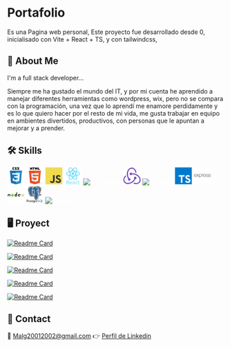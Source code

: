 
# Portafolio

Es una Pagina web personal, Este proyecto fue desarrollado desde 0, inicialisado con Vite + React + TS, y con tailwindcss,

## 🚀 About Me
I'm a full stack developer...

Siempre me ha gustado el mundo del IT, y por mi cuenta he aprendido a manejar diferentes herramientas como wordpress, wix, pero no se compara con la programación, una vez que lo aprendí me enamore perdidamente y es lo que quiero hacer por el resto de mi vida, me gusta trabajar en equipo en ambientes divertidos, productivos, con personas que le apuntan a mejorar y a prender.

## 🛠 Skills

<p align="left" style="color:white">
  <img src="https://raw.githubusercontent.com/devicons/devicon/master/icons/css3/css3-original-wordmark.svg" alt="css3" width="40" height="40"/>

  <img src="https://raw.githubusercontent.com/devicons/devicon/master/icons/html5/html5-original-wordmark.svg" alt="html5" width="40" height="40"/>
  
  <img src="https://raw.githubusercontent.com/devicons/devicon/master/icons/javascript/javascript-original.svg" alt="javascript" width="40" height="40"/>
    
  <img src="https://raw.githubusercontent.com/devicons/devicon/master/icons/react/react-original-wordmark.svg" alt="react" width="40" height="40"/>

  <img src="https://toppng.com/uploads/preview/react-native-svg-transformer-allows-you-import-svg-aperture-science-innovators-logo-11562851994zqcpwozsvy.png" alt="reactnative" width="40" height="40"/>

  <img src="https://raw.githubusercontent.com/devicons/devicon/master/icons/redux/redux-original.svg" alt="redux" width="40" height="40"/>
    
  <img src="https://upload.wikimedia.org/wikipedia/commons/thumb/d/d5/Tailwind_CSS_Logo.svg/480px-Tailwind_CSS_Logo.svg.png" alt="Tailwind" width="40" height="40"/>

  <img src="https://raw.githubusercontent.com/devicons/devicon/master/icons/typescript/typescript-original.svg" alt="typescript" width="40" height="40"/>

  <img src="https://raw.githubusercontent.com/devicons/devicon/master/icons/express/express-original-wordmark.svg" alt="express" width="40" height="40"/>

  <img src="https://raw.githubusercontent.com/devicons/devicon/master/icons/nodejs/nodejs-original-wordmark.svg" alt="nodejs" width="40" height="40"/>

  <img src="https://raw.githubusercontent.com/devicons/devicon/master/icons/postgresql/postgresql-original-wordmark.svg" alt="postgresql" width="40" height="40"/>
    
  <img src="https://www.svgrepo.com/show/354333/sequelize.svg" alt="sequelize" width="40" height="40"/>
</p>


## 🖥 Proyect


[![Readme Card](https://github-readme-stats.vercel.app/api/pin/?username=faramir07&repo=PI-Dogs-main)](https://github.com/faramir07/PI-Dogs-main)

[![Readme Card](https://github-readme-stats.vercel.app/api/pin/?username=nachoaar&repo=qatarbets-frontend)](https://github.com/nachoaar/qatarbets-frontend)

[![Readme Card](https://github-readme-stats.vercel.app/api/pin/?username=nachoaar&repo=qatarbets-backend)](https://github.com/nachoaar/qatarbets-backend)

[![Readme Card](https://github-readme-stats.vercel.app/api/pin/?username=nachoaar&repo=qatarbets-reactnative)](https://github.com/nachoaar/qatarbets-reactnative)

[![Readme Card](https://github-readme-stats.vercel.app/api/pin/?username=faramir07&repo=portfolio)](https://github.com/faramir07/portfolio)

## 🎯 Contact

📧 Malg20012002@gmail.com
👉 <a  href="https://www.linkedin.com/in/miguel-linares-gamez/">Perfil de Linkedin</a>
